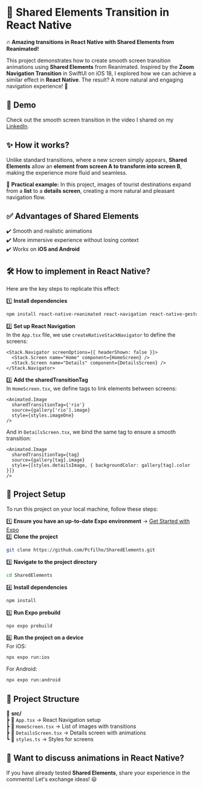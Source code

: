 # 📸 Shared Elements Transition in React Native

🔥 **Amazing transitions in React Native with Shared Elements from Reanimated!**  

This project demonstrates how to create smooth screen transition animations using **Shared Elements** from Reanimated. Inspired by the **Zoom Navigation Transition** in SwiftUI on iOS 18, I explored how we can achieve a similar effect in **React Native**. The result? A more natural and engaging navigation experience! 🚀  

## 🎥 Demo  
Check out the smooth screen transition in the video I shared on my [LinkedIn](#).  

## ✨ How it works?  
Unlike standard transitions, where a new screen simply appears, **Shared Elements** allow an **element from screen A to transform into screen B**, making the experience more fluid and seamless.  

🔹 **Practical example:** In this project, images of tourist destinations expand from a **list** to a **details screen**, creating a more natural and pleasant navigation flow.  

## ✅ Advantages of Shared Elements  
✔️ Smooth and realistic animations  
✔️ More immersive experience without losing context  
✔️ Works on **iOS and Android**  

## 🛠️ How to implement in React Native?  
Here are the key steps to replicate this effect:  

1️⃣ **Install dependencies**  
```sh
npm install react-native-reanimated react-navigation react-native-gesture-handler
```  
2️⃣ **Set up React Navigation**  
In the `App.tsx` file, we use `createNativeStackNavigator` to define the screens:  

```tsx
<Stack.Navigator screenOptions={{ headerShown: false }}>
  <Stack.Screen name="Home" component={HomeScreen} />
  <Stack.Screen name="Details" component={DetailsScreen} />
</Stack.Navigator>
```  

3️⃣ **Add the sharedTransitionTag**  
In `HomeScreen.tsx`, we define tags to link elements between screens:  

```tsx
<Animated.Image
  sharedTransitionTag={'rio'}
  source={gallery['rio'].image}
  style={styles.imageOne}
/>
```  

And in `DetailsScreen.tsx`, we bind the same tag to ensure a smooth transition:  

```tsx
<Animated.Image
  sharedTransitionTag={tag}
  source={gallery[tag].image}
  style={[styles.detailsImage, { backgroundColor: gallery[tag].color }]}
/>
```  

## 🚀 Project Setup  
To run this project on your local machine, follow these steps:  

1️⃣ **Ensure you have an up-to-date Expo environment** → [Get Started with Expo](https://docs.expo.dev/get-started/installation/)  
2️⃣ **Clone the project**  
```sh
git clone https://github.com/Pcfilho/SharedElements.git
```  
3️⃣ **Navigate to the project directory**  
```sh
cd SharedElements
```  
4️⃣ **Install dependencies**  
```sh
npm install
```  
5️⃣ **Run Expo prebuild**  
```sh
npx expo prebuild
```  
6️⃣ **Run the project on a device**  
For iOS:
```sh
npx expo run:ios
```
For Android:
```sh
npx expo run:android
```  

## 🚀 Project Structure  
📂 **src/**  
 ┣ 📄 `App.tsx` → React Navigation setup  
 ┣ 📄 `HomeScreen.tsx` → List of images with transitions  
 ┣ 📄 `DetailsScreen.tsx` → Details screen with animations  
 ┗ 📄 `styles.ts` → Styles for screens  

## 💬 Want to discuss animations in React Native?  
If you have already tested **Shared Elements**, share your experience in the comments! Let's exchange ideas! 😃  

